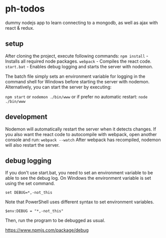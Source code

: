 # ph-todos
dummy nodejs app to learn connecting to a mongodb, as well as ajax with react & redux.

## setup
After cloning the project, execute following commands:
`npm install` - Installs all required node packages.
`webpack` - Compiles the react code.
`start.bat` - Enables debug logging and starts the server with nodemon.

The batch file simply sets an environment variable for logging in the command shell for Windows before starting the server with nodemon. Alternatively, you can start the server by executing:

`npm start` or `nodemon ./bin/www` or if prefer no automatic restart: `node ./bin/www`

## development
Nodemon will automatically restart the server when it detects changes. If you also want the react code to autocompile with webpack, open another console and run:
`webpack --watch`
After webpack has recompiled, nodemon will also restart the server.

## debug logging
If you don't use start.bat, you need to set an environment variable to be able to see the debug log.
On Windows the environment variable is set using the set command.

`set DEBUG=*,-not_this`

Note that PowerShell uses different syntax to set environment variables.

`$env:DEBUG = "*,-not_this"`

Then, run the program to be debugged as usual.

https://www.npmjs.com/package/debug